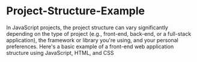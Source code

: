 # Project-Structure-Example
In JavaScript projects, the project structure can vary significantly depending on the type of project (e.g., front-end, back-end, or a full-stack application), the framework or library you're using, and your personal preferences. Here's a basic example of a front-end web application structure using JavaScript, HTML, and CSS
